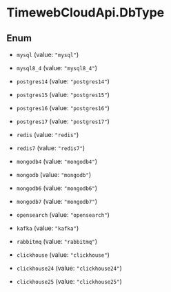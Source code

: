 # TimewebCloudApi.DbType

## Enum


* `mysql` (value: `"mysql"`)

* `mysql8_4` (value: `"mysql8_4"`)

* `postgres14` (value: `"postgres14"`)

* `postgres15` (value: `"postgres15"`)

* `postgres16` (value: `"postgres16"`)

* `postgres17` (value: `"postgres17"`)

* `redis` (value: `"redis"`)

* `redis7` (value: `"redis7"`)

* `mongodb4` (value: `"mongodb4"`)

* `mongodb` (value: `"mongodb"`)

* `mongodb6` (value: `"mongodb6"`)

* `mongodb7` (value: `"mongodb7"`)

* `opensearch` (value: `"opensearch"`)

* `kafka` (value: `"kafka"`)

* `rabbitmq` (value: `"rabbitmq"`)

* `clickhouse` (value: `"clickhouse"`)

* `clickhouse24` (value: `"clickhouse24"`)

* `clickhouse25` (value: `"clickhouse25"`)


